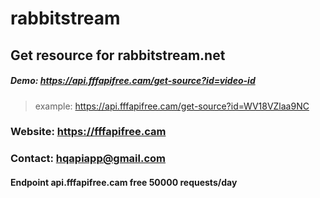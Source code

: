 # rabbitstream
## Get resource for rabbitstream.net

##### Demo: https://api.fffapifree.cam/get-source?id=video-id
> example: https://api.fffapifree.cam/get-source?id=WV18VZlaa9NC

### Website: https://fffapifree.cam
### Contact: hqapiapp@gmail.com
#### Endpoint api.fffapifree.cam free 50000 requests/day
